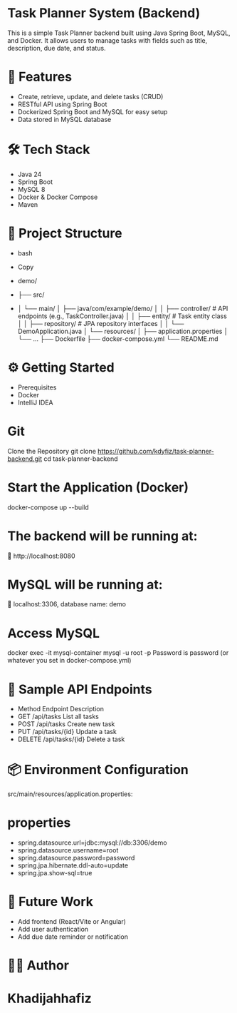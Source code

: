# Task Planner System (Backend)
This is a simple Task Planner backend built using Java Spring Boot, MySQL, and Docker. It allows users to manage tasks with fields such as title, description, due date, and status.

# 🚀 Features
- Create, retrieve, update, and delete tasks (CRUD)
- RESTful API using Spring Boot
- Dockerized Spring Boot and MySQL for easy setup
- Data stored in MySQL database

# 🛠️ Tech Stack
- Java 24
- Spring Boot
- MySQL 8
- Docker & Docker Compose
- Maven

# 📁 Project Structure
- bash
- Copy

- demo/
- ├── src/
- │   └── main/
 │       ├── java/com/example/demo/
 │       │   ├── controller/   # API endpoints (e.g., TaskController.java)
 │       │   ├── entity/       # Task entity class
 │       │   ├── repository/   # JPA repository interfaces
 │       │   └── DemoApplication.java
 │       └── resources/
 │           ├── application.properties
 │           └── ...
 ├── Dockerfile
 ├── docker-compose.yml
 └── README.md

# ⚙️ Getting Started
- Prerequisites
- Docker
- IntelliJ IDEA

# Git
Clone the Repository
  git clone https://github.com/kdyfiz/task-planner-backend.git
  cd task-planner-backend

# Start the Application (Docker)
docker-compose up --build

# The backend will be running at:
📍 http://localhost:8080

# MySQL will be running at:
📍 localhost:3306, database name: demo

# Access MySQL
docker exec -it mysql-container mysql -u root -p
Password is password (or whatever you set in docker-compose.yml)

# 🧪 Sample API Endpoints
- Method	Endpoint	Description
- GET	/api/tasks	List all tasks
- POST	/api/tasks	Create new task
- PUT	/api/tasks/{id}	Update a task
- DELETE	/api/tasks/{id}	Delete a task

# 📦 Environment Configuration
src/main/resources/application.properties:

# properties
- spring.datasource.url=jdbc:mysql://db:3306/demo
- spring.datasource.username=root
- spring.datasource.password=password
- spring.jpa.hibernate.ddl-auto=update
- spring.jpa.show-sql=true

# 📌 Future Work
- Add frontend (React/Vite or Angular)
- Add user authentication
- Add due date reminder or notification

# 🧑‍💻 Author
# Khadijahhafiz
